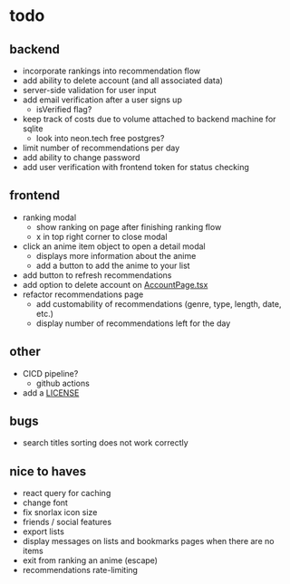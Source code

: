 # todo

## backend

- incorporate rankings into recommendation flow
- add ability to delete account (and all associated data)
- server-side validation for user input
- add email verification after a user signs up
  - isVerified flag?
- keep track of costs due to volume attached to backend machine for sqlite
  - look into neon.tech free postgres?
- limit number of recommendations per day
- add ability to change password
- add user verification with frontend token for status checking

## frontend

- ranking modal
  - show ranking on page after finishing ranking flow
  - x in top right corner to close modal
- click an anime item object to open a detail modal
  - displays more information about the anime
  - add a button to add the anime to your list
- add button to refresh recommendations
- add option to delete account on [AccountPage.tsx](frontend/components/AccountPage.tsx)
- refactor recommendations page
  - add customability of recommendations (genre, type, length, date, etc.)
  - display number of recommendations left for the day

## other

- CICD pipeline?
  - github actions
- add a [LICENSE](LICENSE)

## bugs

- search titles sorting does not work correctly

## nice to haves

- react query for caching
- change font
- fix snorlax icon size
- friends / social features
- export lists
- display messages on lists and bookmarks pages when there are no items
- exit from ranking an anime (escape)
- recommendations rate-limiting
